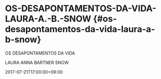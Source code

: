 # OS-DESAPONTAMENTOS-DA-VIDA-LAURA-A.-B.-SNOW {#os-desapontamentos-da-vida-laura-a-b-snow}

OS DESAPONTAMENTOS DA VIDA

LAURA ANNA BARTNER SNOW

2017-07-21T17:00:00+09:00